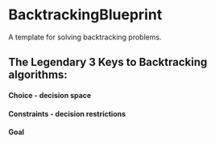 # BacktrackingBlueprint
A template for solving backtracking problems.

## The Legendary 3 Keys to Backtracking algorithms:
#### Choice - decision space
#### Constraints - decision restrictions
#### Goal
